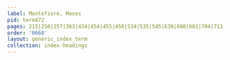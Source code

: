```yaml
---
label: Montefiore, Moses
pid: term472
pages: 215|250|257|363|434|454|455|456|534|535|545|630|680|681|704|713
order: '0668'
layout: generic_index_term
collection: index-headings
---
```


